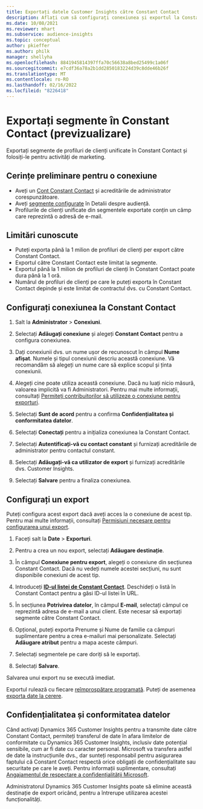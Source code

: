 ```yaml
---
title: Exportați datele Customer Insights către Constant Contact
description: Aflați cum să configurați conexiunea și exportul la Constant Contact.
ms.date: 10/08/2021
ms.reviewer: mhart
ms.subservice: audience-insights
ms.topic: conceptual
author: pkieffer
ms.author: philk
manager: shellyha
ms.openlocfilehash: 8841945814397ffa70c56638a8bed25499c1a06f
ms.sourcegitcommit: e7cdf36a78a2b1dd2850183224d39c8dde46b26f
ms.translationtype: MT
ms.contentlocale: ro-RO
ms.lasthandoff: 02/16/2022
ms.locfileid: "8226418"
---
```

# <a name="export-segments-to-constant-contact-preview"></a>Exportați segmente în Constant Contact (previzualizare)

Exportați segmente de profiluri de clienți unificate în Constant Contact și folosiți-le pentru activități de marketing. 

## <a name="prerequisites-for-a-connection"></a>Cerințe preliminare pentru o conexiune

-   Aveți un [Cont Constant Contact](https://www.constantcontact.com/account-home) și acreditările de administrator corespunzătoare.
-   Aveți [segmente configurate](segments.md) în Detalii despre audiență.
-   Profilurile de clienți unificate din segmentele exportate conțin un câmp care reprezintă o adresă de e-mail.

## <a name="known-limitations"></a>Limitări cunoscute

- Puteți exporta până la 1 milion de profiluri de clienți per export către Constant Contact.
- Exportul către Constant Contact este limitat la segmente.
- Exportul până la 1 milion de profiluri de clienți în Constant Contact poate dura până la 1 oră. 
- Numărul de profiluri de clienți pe care le puteți exporta în Constant Contact depinde și este limitat de contractul dvs. cu Constant Contact.

## <a name="set-up-connection-to-constant-contact"></a>Configurați conexiunea la Constant Contact

1. Salt la **Administrator** > **Conexiuni**.

1. Selectați **Adăugați conexiune** și alegeți **Constant Contact** pentru a configura conexiunea.

1. Dați conexiunii dvs. un nume ușor de recunoscut în câmpul **Nume afișat**. Numele și tipul conexiunii descriu această conexiune. Vă recomandăm să alegeți un nume care să explice scopul și ținta conexiunii.

1. Alegeți cine poate utiliza această conexiune. Dacă nu luați nicio măsură, valoarea implicită va fi Administratori. Pentru mai multe informații, consultați [Permiteți contribuitorilor să utilizeze o conexiune pentru exporturi](connections.md#allow-contributors-to-use-a-connection-for-exports).

1. Selectați **Sunt de acord** pentru a confirma **Confidențialitatea și conformitatea datelor**.

1. Selectați **Conectați** pentru a inițializa conexiunea la Constant Contact.

1. Selectați **Autentificați-vă cu contact constant** și furnizați acreditările de administrator pentru contactul constant. 

1. Selectați **Adăugați-vă ca utilizator de export** și furnizați acreditările dvs. Customer Insights.

1. Selectați **Salvare** pentru a finaliza conexiunea.

## <a name="configure-an-export"></a>Configurați un export

Puteți configura acest export dacă aveți acces la o conexiune de acest tip. Pentru mai multe informații, consultați [Permisiuni necesare pentru configurarea unui export](export-destinations.md#set-up-a-new-export).

1. Faceți salt la **Date** > **Exporturi**.

1. Pentru a crea un nou export, selectați **Adăugare destinație**.

1. În câmpul **Conexiune pentru export**, alegeți o conexiune din secțiunea Constant Contact. Dacă nu vedeți numele acestei secțiuni, nu sunt disponibile conexiuni de acest tip.

1. Introduceți [**ID-ul listei de Constant Contact**](https://app.constantcontact.com/pages/contacts/ui#lists). Deschideți o listă în Constant Contact pentru a găsi ID-ul listei în URL.

1. În secțiunea **Potrivirea datelor**, în câmpul **E-mail**, selectați câmpul ce reprezintă adresa de e-mail a unui client. Este necesar să exportați segmente către Constant Contact.

1. Opțional, puteți exporta Prenume și Nume de familie ca câmpuri suplimentare pentru a crea e-mailuri mai personalizate. Selectați **Adăugare atribut** pentru a mapa aceste câmpuri.

1. Selectați segmentele pe care doriți să le exportați.

1. Selectați **Salvare**.

Salvarea unui export nu se execută imediat.

Exportul rulează cu fiecare [reîmprospătare programată](system.md#schedule-tab). Puteți de asemenea [exporta date la cerere](export-destinations.md#run-exports-on-demand). 


## <a name="data-privacy-and-compliance"></a>Confidențialitatea și conformitatea datelor

Când activați Dynamics 365 Customer Insights pentru a transmite date către Constant Contact, permiteți transferul de date în afara limitelor de conformitate cu Dynamics 365 Customer Insights, inclusiv date potențial sensibile, cum ar fi date cu caracter personal. Microsoft va transfera astfel de date la instrucțiunile dvs., dar sunteți responsabil pentru asigurarea faptului că Constant Contact respectă orice obligații de confidențialitate sau securitate pe care le aveți. Pentru informații suplimentare, consultați [Angajamentul de respectare a confidențialității Microsoft](https://go.microsoft.com/fwlink/?linkid=396732).

Administratorul Dynamics 365 Customer Insights poate să elimine această destinație de export oricând, pentru a întrerupe utilizarea acestei funcționalități.
